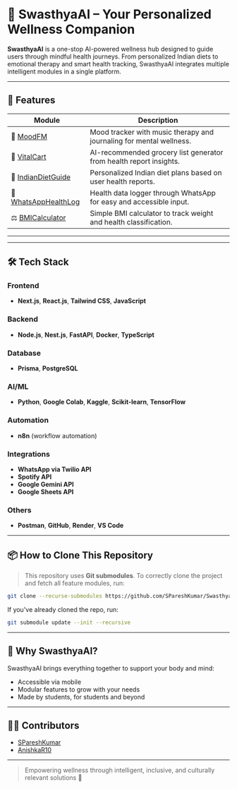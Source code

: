 # 🧠 SwasthyaAI – Your Personalized Wellness Companion

**SwasthyaAI** is a one-stop AI-powered wellness hub designed to guide users through mindful health journeys. From personalized Indian diets to emotional therapy and smart health tracking, SwasthyaAI integrates multiple intelligent modules in a single platform.

---

## 🚀 Features

| Module | Description |
|--------|-------------|
| 🧠 [MoodFM](https://github.com/SPareshKumar/Mood.FM) | Mood tracker with music therapy and journaling for mental wellness. |
| 🛒 [VitalCart](https://github.com/AnishkaR10/VitalCart) | AI-recommended grocery list generator from health report insights. |
| 🥗 [IndianDietGuide](https://github.com/AnishkaR10/Indian-Diet-Guide) | Personalized Indian diet plans based on user health reports. |
| 📱 [WhatsAppHealthLog](https://github.com/SPareshKumar/Smart-Health-Log-via-WhatsApp) | Health data logger through WhatsApp for easy and accessible input. |
| ⚖️ [BMICalculator](https://github.com/AnishkaR10/BMI-Calculator) | Simple BMI calculator to track weight and health classification. |

---

---

## 🛠️ Tech Stack

### Frontend
- **Next.js**, **React.js**, **Tailwind CSS**, **JavaScript**

### Backend
- **Node.js**, **Nest.js**, **FastAPI**, **Docker**, **TypeScript**

### Database
- **Prisma**, **PostgreSQL**

### AI/ML
- **Python**, **Google Colab**, **Kaggle**, **Scikit-learn**, **TensorFlow**

### Automation
- **n8n** (workflow automation)

### Integrations
- **WhatsApp via Twilio API**
- **Spotify API**
- **Google Gemini API**
- **Google Sheets API**

### Others
- **Postman**, **GitHub**, **Render**, **VS Code**

---

## 📦 How to Clone This Repository

> This repository uses **Git submodules**. To correctly clone the project and fetch all feature modules, run:

```bash
git clone --recurse-submodules https://github.com/SPareshKumar/SwasthyaAI.git
```

If you've already cloned the repo, run:

```bash
git submodule update --init --recursive
```

---

## 🤖 Why SwasthyaAI?

SwasthyaAI brings everything together to support your body and mind:
- Accessible via mobile
- Modular features to grow with your needs
- Made by students, for students and beyond

---

## 🧑‍💻 Contributors

- [SPareshKumar](https://github.com/SPareshKumar)
- [AnishkaR10](https://github.com/AnishkaR10)

---

> Empowering wellness through intelligent, inclusive, and culturally relevant solutions 🌱
